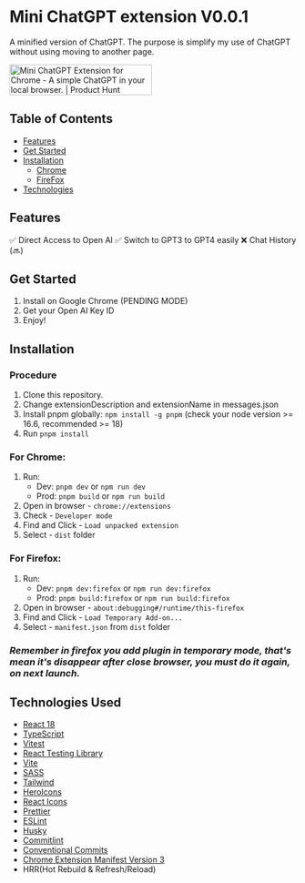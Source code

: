 # Mini ChatGPT extension V0.0.1
A minified version of ChatGPT. The purpose is simplify my use of ChatGPT without using moving to another page.

<a href="https://www.producthunt.com/posts/mini-chatgpt-extension-for-chrome?utm_source=badge-featured&utm_medium=badge&utm_souce=badge-mini&#0045;chatgpt&#0045;extension&#0045;for&#0045;chrome" target="_blank"><img src="https://api.producthunt.com/widgets/embed-image/v1/featured.svg?post_id=437490&theme=light" alt="Mini&#0032;ChatGPT&#0032;Extension&#0032;for&#0032;Chrome - A&#0032;simple&#0032;ChatGPT&#0032;in&#0032;your&#0032;local&#0032;browser&#0046; | Product Hunt" style="width: 250px; height: 54px;" width="250" height="54" /></a>



## Table of Contents
- [Features](#features)
- [Get Started](#get-started)
- [Installation](#installation)
    - [Chrome](#chrome)
    - [FireFox](#firefox)
- [Technologies](#technologies)




## Features <a name="features"></a>
✅ Direct Access to Open AI 
✅ Switch to GPT3 to GPT4 easily
❌ Chat History (🔜)

## Get Started <a name="get-started"></a>
1. Install on Google Chrome (PENDING MODE)
2. Get your Open AI Key ID
3. Enjoy!


## Installation <a name="installation"></a>
### Procedure
1. Clone this repository.
2. Change extensionDescription and extensionName in messages.json
3. Install pnpm globally: `npm install -g pnpm` (check your node version >= 16.6, recommended >= 18)
4. Run `pnpm install`

### For Chrome: <a name="chrome"></a>
1. Run:
    - Dev: `pnpm dev` or `npm run dev`
    - Prod: `pnpm build` or `npm run build`
2. Open in browser - `chrome://extensions`
3. Check - `Developer mode`
4. Find and Click - `Load unpacked extension`
5. Select - `dist` folder

### For Firefox: <a name="firefox"></a>
1. Run:
    - Dev: `pnpm dev:firefox` or `npm run dev:firefox`
    - Prod: `pnpm build:firefox` or `npm run build:firefox`
2. Open in browser - `about:debugging#/runtime/this-firefox`
3. Find and Click - `Load Temporary Add-on...`
4. Select - `manifest.json` from `dist` folder

### <i>Remember in firefox you add plugin in temporary mode, that's mean it's disappear after close browser, you must do it again, on next launch.</i>


## Technologies Used <a name="technologies"></a>
- [React 18](https://reactjs.org/)
- [TypeScript](https://www.typescriptlang.org/)
- [Vitest](https://vitest.dev/)
- [React Testing Library](https://testing-library.com/docs/react-testing-library/intro/)
- [Vite](https://vitejs.dev/)
- [SASS](https://sass-lang.com/)
- [Tailwind](https://tailwindcss.com/)
- [HeroIcons](https://heroicons.com/)
- [React Icons](https://react-icons.github.io/)
- [Prettier](https://prettier.io/)
- [ESLint](https://eslint.org/)
- [Husky](https://typicode.github.io/husky/getting-started.html#automatic-recommended)
- [Commitlint](https://commitlint.js.org/#/guides-local-setup?id=install-commitlint)
- [Conventional Commits](https://www.conventionalcommits.org/en/v1.0.0/#summary)
- [Chrome Extension Manifest Version 3](https://developer.chrome.com/docs/extensions/mv3/intro/)
- HRR(Hot Rebuild & Refresh/Reload)
